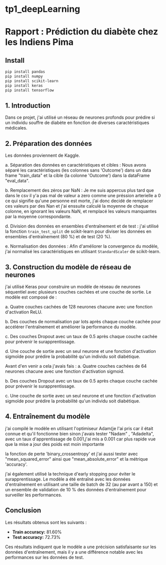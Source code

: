 # tp1_deepLearning
# Rapport : Prédiction du diabète chez les Indiens Pima

## Install

```bash
pip install pandas
pip install numpy
pip install scikit-learn
pip install keras
pip install tensorflow
```
## 1. Introduction
Dans ce projet, j'ai utilisé un réseau de neurones profonds pour prédire si un individu souffre de diabète en fonction de diverses caractéristiques médicales. 

## 2. Préparation des données
Les données proviennent de Kaggle. 

   a. Séparation des données en caractéristiques et cibles :
      Nous avons séparé les caractéristiques (les colonnes sans 'Outcome') dans un data frame "train_data" et la cible (la colonne 'Outcome') dans la dataFrame "eval_data".

   b. Remplacement des zéros par NaN :
      Je me suis appercus plus tard que dans le csv il y'a pas mal de valeur a zero comme une préssion arterielle a 0 ce qui signifie qu'une personne est morte, j'ai donc decidé de remplacer ces valeurs par des Nan et j'ai enssuite calculé la moyenne de chaque colonne, en ignorant les valeurs NaN, et remplacé les valeurs manquantes par la moyenne correspondante.


   d. Division des données en ensembles d'entraînement et de test :
      j'ai utilisé la fonction `train_test_split` de scikit-learn pour diviser les données en ensembles d'entraînement (80 %) et de test (20 %).

   e. Normalisation des données :
      Afin d'améliorer la convergence du modèle, j'ai normalisé les caractéristiques en utilisant `StandardScaler` de scikit-learn.

## 3. Construction du modèle de réseau de neurones
j'ai utilisé Keras pour construire un modèle de réseau de neurones séquentiel avec plusieurs couches cachées et une couche de sortie. Le modèle est composé de :

   a. Quatre couches cachées de 128 neurones chacune avec une fonction d'activation ReLU.
   
   b. Des couches de normalisation par lots après chaque couche cachée pour accélérer l'entraînement et améliorer la performance du modèle.
   
   c. Des couches Dropout avec un taux de 0.5 après chaque couche cachée pour prévenir le surapprentissage.
   
   d. Une couche de sortie avec un seul neurone et une fonction d'activation sigmoïde pour prédire la probabilité qu'un individu soit diabétique.
   
Avant d'en venir a cela j'avais fais : 
  a. Quatre couches cachées de 64 neurones chacune avec une fonction d'activation sigmoid.
  
  b. Des couches Dropout avec un taux de 0.5 après chaque couche cachée pour prévenir le surapprentissage.
  
  c. Une couche de sortie avec un seul neurone et une fonction d'activation sigmoïde pour prédire la probabilité qu'un individu soit diabétique.
  
## 4. Entraînement du modèle
j'ai compilé le modèle en utilisant l'optimiseur Adam(je l'ai pris car il était connue et qu'il fonctionne bien sinon j'avais tester "Nadam"
, "Adadelta",   avec un taux d'apprentissage de 0.001,j'ai mis a 0.001 car plus rapide vue que la mise a jour des poids est moin importante

la fonction de perte 'binary_crossentropy' et j'ai aussi tester avec "mean_squared_error" ainsi que "mean_absolute_error" et la métrique 'accuracy'. 

j'ai également utilisé la technique d'early stopping pour éviter le surapprentissage. Le modèle a été entraîné avec les données d'entraînement en utilisant une taille de batch de 32 (au par avant a 150)  et un ensemble de validation de 10 % des données d'entraînement pour surveiller les performances.

## Conclusion

Les résultats obtenus sont les suivants :


- **Train accuracy:** 81.60%
- **Test accuracy:** 72.73%

Ces résultats indiquent que le modèle a une précision satisfaisante sur les données d'entraînement, mais il y a une différence notable avec les performances sur les données de test.

